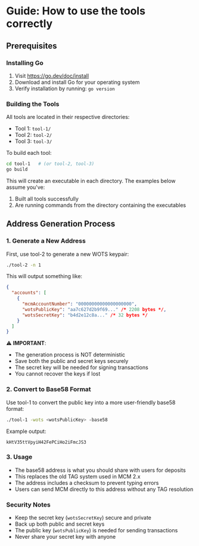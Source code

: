 # Guide: How to use the tools correctly

## Prerequisites

### Installing Go
1. Visit https://go.dev/doc/install
2. Download and install Go for your operating system
3. Verify installation by running: `go version`

### Building the Tools
All tools are located in their respective directories:
- Tool 1: `tool-1/`
- Tool 2: `tool-2/`
- Tool 3: `tool-3/`

To build each tool:
```bash
cd tool-1   # (or tool-2, tool-3)
go build
```

This will create an executable in each directory. The examples below assume you've:
1. Built all tools successfully
2. Are running commands from the directory containing the executables

## Address Generation Process

### 1. Generate a New Address
First, use tool-2 to generate a new WOTS keypair:

```bash
./tool-2 -n 1
```

This will output something like:
```json
{
  "accounts": [
    {
      "mcmAccountNumber": "00000000000000000000",
      "wotsPublicKey": "aa7c627d2b9f69..." /* 2208 bytes */,
      "wotsSecretKey": "b4d2e12c8a..." /* 32 bytes */
    }
  ]
}
```

⚠️ **IMPORTANT**: 
- The generation process is NOT deterministic
- Save both the public and secret keys securely
- The secret key will be needed for signing transactions
- You cannot recover the keys if lost

### 2. Convert to Base58 Format
Use tool-1 to convert the public key into a more user-friendly base58 format:

```bash
./tool-1 -wots <wotsPublicKey> -base58
```

Example output:
```
kHtV35ttVpyiH42FePCiHo2iFmcJS3
```

### 3. Usage
- The base58 address is what you should share with users for deposits
- This replaces the old TAG system used in MCM 2.x
- The address includes a checksum to prevent typing errors
- Users can send MCM directly to this address without any TAG resolution

### Security Notes
- Keep the secret key (`wotsSecretKey`) secure and private
- Back up both public and secret keys
- The public key (`wotsPublicKey`) is needed for sending transactions
- Never share your secret key with anyone

